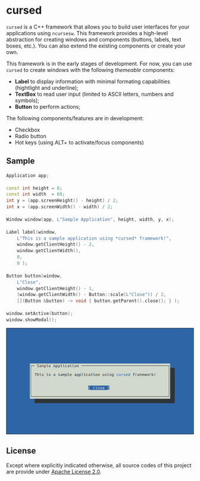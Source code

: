 # cursed

``cursed`` is a C++ framework that allows you to build user interfaces for your applications using ``ncursesw``. This framework provides a high-level abstraction for creating windows and components (buttons, labels, text boxes, etc.). You can also extend the existing components or create your own.

This framework is in the early stages of development. For now, you can use ``cursed`` to create windows with the following *themeable* components:

* **Label** to display information with minimal formating capabilities (hightlight and underline);
* **TextBox** to read user input (limited to ASCII letters, numbers and symbols);
* **Button** to perform actions;

The following components/features are in development:

* Checkbox
* Radio button
* Hot keys (using ALT+<letter> to activate/focus components)

## Sample

```cpp
Application app;

const int height = 8;
const int width  = 60;
int y = (app.screenHeight() - height) / 2;
int x = (app.screenWidth() - width) / 2;

Window window(app, L"Sample Application", height, width, y, x);

Label label(window,
	L"This is a sample application using *cursed* framework!",
	window.getClientHeight() - 2,
	window.getClientWidth(),
	0,
	0 );

Button button(window,
	L"Close",
	window.getClientHeight() - 1,
	(window.getClientWidth() - Button::scale(L"Close")) / 2,
	[](Button &button) -> void { button.getParent().close(); } );

window.setActive(button);
window.showModal();
```

![Screenshot from 'simple' program"](https://github.com/brunexgeek/cursed/raw/master/screenshots/simple.png "Screenshot from 'simple' program")

## License

Except where explicitly indicated otherwise, all source codes of this project are provide under [Apache License 2.0](http://www.apache.org/licenses/LICENSE-2.0).
